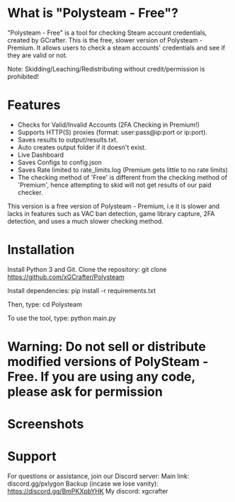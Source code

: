 # What is "Polysteam - Free"?
"Polysteam - Free" is a tool for checking Steam account credentials, created by GCrafter. This is the free, slower version of Polysteam - Premium.
It allows users to check a steam accounts' credentials and see if they are valid or not.

Note: Skidding/Leaching/Redistributing without credit/permission is prohibited! 

# Features

- Checks for Valid/Invalid Accounts (2FA Checking in Premium!)
- Supports HTTP(S) proxies (format: user:pass@ip:port or ip:port). 
- Saves results to output/results.txt.
- Auto creates output folder if it doesn't exist.
- Live Dashboard
- Saves Configs to config.json
- Saves Rate limited to rate_limits.log (Premium gets little to no rate limits)
- The checking method of 'Free' is different from the checking method of 'Premium', hence attempting to skid will not get results of our paid checker.

This version is a free version of Polysteam - Premium, i.e it is slower and lacks in features such as VAC ban detection, game library capture, 2FA detection, and uses a much slower checking method.

# Installation
Install Python 3 and Git.
Clone the repository:
git clone https://github.com/xGCrafter/Polysteam

Install dependencies:
pip install -r requirements.txt

Then, type:
cd Polysteam

To use the tool, type:
python main.py

# Warning: Do not sell or distribute modified versions of PolySteam - Free. If you are using any code, please ask for permission

# Screenshots

# Support
For questions or assistance, join our Discord server:
Main link: discord.gg/pxlygon
Backup (incase we lose vanity): https://discord.gg/BmPKXpbYHK
My discord: xgcrafter
